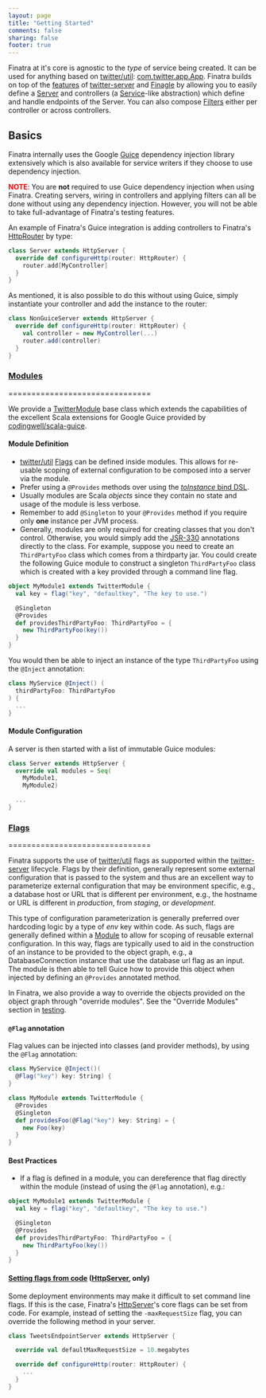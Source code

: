 ```yaml
---
layout: page
title: "Getting Started"
comments: false
sharing: false
footer: true
---
```



Finatra at it's core is agnostic to the *type* of service being created. It can be used for anything based on [twitter/util](https://github.com/twitter/util): [com.twitter.app.App](https://github.com/twitter/util/blob/develop/util-app/src/main/scala/com/twitter/app/App.scala"). Finatra builds on top of the [features](http://twitter.github.io/twitter-server/Features.html) of [twitter-server](https://github.com/twitter/twitter-server) and [Finagle](https://github.com/twitter/finagle) by allowing you to easily define a [Server](http://twitter.github.io/finagle/guide/Servers.html) and controllers (a [Service](http://twitter.github.io/finagle/guide/ServicesAndFilters.html#services)-like abstraction) which define and handle endpoints of the Server. You can also compose [Filters](http://twitter.github.io/finagle/guide/ServicesAndFilters.html#filters) either per controller or across controllers.

## Basics

Finatra internally uses the Google [Guice](https://github.com/google/guice) dependency injection library extensively which is also available for service writers if they choose to use dependency injection.

**<font color="red">NOTE</font>**: You are **not** required to use Guice dependency injection when using Finatra. Creating servers, wiring in controllers and applying filters can all be done without using any dependency injection. However, you will not be able to take full-advantage of Finatra's testing features.

An example of Finatra's Guice integration is adding controllers to Finatra's [HttpRouter](https://github.com/twitter/finatra/blob/master/http/src/main/scala/com/twitter/finatra/http/routing/HttpRouter.scala) by type:
```scala
class Server extends HttpServer {
  override def configureHttp(router: HttpRouter) {
    router.add[MyController]
  }
}
```

As mentioned, it is also possible to do this without using Guice, simply instantiate your controller and add the instance to the router:
```scala
class NonGuiceServer extends HttpServer {
  override def configureHttp(router: HttpRouter) {
    val controller = new MyController(...)
    router.add(controller)
  }
}
```

### <a name="modules" href="#modules">Modules</a>
===============================

We provide a [TwitterModule](https://github.com/twitter/finatra/blob/master/inject/inject-core/src/main/scala/com/twitter/inject/TwitterModule.scala) base class which extends the capabilities of the excellent Scala extensions for Google Guice provided by [codingwell/scala-guice](https://github.com/codingwell/scala-guice).

#### Module Definition
* [twitter/util](https://github.com/twitter/util) [Flags](#flags) can be defined inside modules. This allows for re-usable scoping of external configuration to be composed into a server via the module.
* Prefer using a `@Provides` methods over using the [*toInstance* bind DSL](https://github.com/google/guice/wiki/InstanceBindings).
* Usually modules are Scala *objects* since they contain no state and usage of the module is less verbose.
* Remember to add `@Singleton` to your `@Provides` method if you require only **one** instance per JVM process.
* Generally, modules are only required for creating classes that you don't control. Otherwise, you would simply add the [JSR-330](https://github.com/google/guice/wiki/JSR330) annotations directly to the class. For example, suppose you need to create an `ThirdPartyFoo` class which comes from a thirdparty jar. You could create the following Guice module to construct a singleton `ThirdPartyFoo` class which is created with a key provided through a command line flag.

```scala
object MyModule1 extends TwitterModule {
  val key = flag("key", "defaultkey", "The key to use.")

  @Singleton
  @Provides
  def providesThirdPartyFoo: ThirdPartyFoo = {
    new ThirdPartyFoo(key())
  }
}
```

You would then be able to inject an instance of the type `ThirdPartyFoo` using the `@Inject` annotation:

```scala
class MyService @Inject() (
  thirdPartyFoo: ThirdPartyFoo
) {
  ...
}
```

#### Module Configuration
A server is then started with a list of immutable Guice modules:
```scala
class Server extends HttpServer {
  override val modules = Seq(
    MyModule1,
    MyModule2)

  ...
}
```

<div></div>

### <a name="flags" href="#flags">Flags</a>
===============================

Finatra supports the use of [twitter/util](https://github.com/twitter/util) flags as supported within the [twitter-server](http://twitter.github.io/twitter-server/Features.html#flags) lifecycle. Flags by their definition, generally represent some external configuration that is passed to the system and thus are an excellent way to parameterize external configuration that may be environment specific, e.g., a database host or URL that is different per environment, e.g., the hostname or URL is different in *production*, from *staging*, or *development*.

This type of configuration parameterization is generally preferred over hardcoding logic by a type of *env* key within code. As such, flags are generally defined within a [Module](#module) to allow for scoping of reusable external configuration. In this way, flags are typically used to aid in the construction of an instance to be provided to the object graph, e.g., a DatabaseConnection instance that use the database url flag as an input. The module is then able to tell Guice how to provide this object when injected by defining an `@Provides` annotated method.

In Finatra, we also provide a way to override the objects provided on the object graph through "override modules". See the "Override Modules" section in [testing](testing#override-modules).

#### `@Flag` annotation
Flag values can be injected into classes (and provider methods), by using the `@Flag` annotation:
```scala
class MyService @Inject()(
  @Flag("key") key: String) {
}

class MyModule extends TwitterModule {
  @Provides
  @Singleton
  def providesFoo(@Flag("key") key: String) = {
    new Foo(key)
  }
}
```

#### Best Practices
* If a flag is defined in a module, you can dereference that flag directly within the module (instead of using the `@Flag` annotation), e.g.:
```scala
object MyModule1 extends TwitterModule {
  val key = flag("key", "defaultkey", "The key to use.")

  @Singleton
  @Provides
  def providesThirdPartyFoo: ThirdPartyFoo = {
    new ThirdPartyFoo(key())
  }
}
```

#### <a name="setting-flags-from-code" href="#setting-flags-from-code">Setting flags from code</a> ([HttpServer](https://github.com/twitter/finatra/blob/master/http/src/main/scala/com/twitter/finatra/http/internal/server/BaseHttpServer.scala), only)
Some deployment environments may make it difficult to set command line flags. If this is the case, Finatra's [HttpServer](https://github.com/twitter/finatra/blob/master/http/src/main/scala/com/twitter/finatra/http/HttpServer.scala)'s core flags can be set from code.
For example, instead of setting the `-maxRequestSize` flag, you can override the following method in your server.

```scala
class TweetsEndpointServer extends HttpServer {

  override val defaultMaxRequestSize = 10.megabytes

  override def configureHttp(router: HttpRouter) {
    ...
  }
}
```

